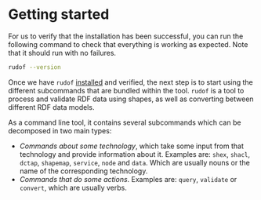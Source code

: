 # Getting started

For us to verify that the installation has been successful, you can run the following command to check that everything is working as expected.
Note that it should run with no failures.

```sh
rudof --version
```

Once we have `rudof` [installed](./installation.md) and verified, the next step is to start using the different subcommands that are bundled within the tool.
`rudof` is a tool to process and validate RDF data using shapes, as well as converting between different RDF data models.

As a command line tool, it contains several subcommands which can be decomposed in two main types:

- _Commands about some technology_, which take some input from that technology and provide information about it. Examples are: `shex`, `shacl`, `dctap`, `shapemap`, `service`, `node` and `data`. Which are usually nouns or the name of the corresponding technology.
- _Commands that do some actions_. Examples are: `query`, `validate` or `convert`, which are usually verbs.